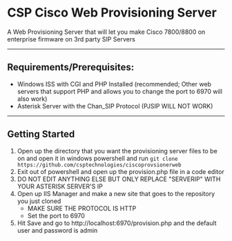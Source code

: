 # CSP Cisco Web Provisioning Server
A Web Provisioning Server that will let you make Cisco 7800/8800 on enterprise firmware on 3rd party SIP Servers

***
## Requirements/Prerequisites:
- Windows ISS with CGI and PHP Installed (recommended; Other web servers that support PHP and allows you to change the port to 6970 will also work)
- Asterisk Server with the Chan_SIP Protocol (PJSIP WILL NOT WORK)

***
## Getting Started
1. Open up the directory that you want the provisioning server files to be on and open it in windows powershell and run ``git clone https://github.com/csptechnologies/ciscoprovsionerweb``
2. Exit out of powershell and open up the provision.php file in a code editor
3. DO NOT EDIT ANYTHING ELSE BUT ONLY REPLACE "SERVERIP" WITH YOUR ASTERISK SERVER'S IP
4. Open up IIS Manager and make a new site that goes to the repository you just cloned
   - MAKE SURE THE PROTOCOL IS HTTP
   - Set the port to 6970
5. Hit Save and go to http://localhost:6970/provision.php and the default user and password is admin
 
